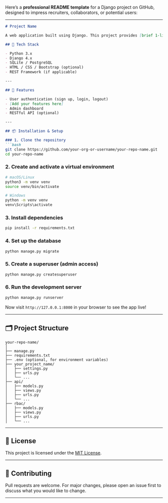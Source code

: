 Here’s a **professional README template** for a Django project on GitHub, designed to impress recruiters, collaborators, or potential users:

---

````markdown
# Project Name

A web application built using Django. This project provides [brief 1-liner summary — e.g., a platform to manage student records / a blog with user login / a REST API for task management].

## 🔧 Tech Stack

- Python 3.x
- Django 4.x
- SQLite / PostgreSQL
- HTML / CSS / Bootstrap (optional)
- REST Framework (if applicable)

---

## 🚀 Features

- User authentication (sign up, login, logout)
- [Add your features here]
- Admin dashboard
- RESTful API (optional)

---

## 📦 Installation & Setup

### 1. Clone the repository
```bash
git clone https://github.com/your-org-or-username/your-repo-name.git
cd your-repo-name
````

### 2. Create and activate a virtual environment

```bash
# macOS/Linux
python3 -m venv venv
source venv/bin/activate

# Windows
python -m venv venv
venv\Scripts\activate
```

### 3. Install dependencies

```bash
pip install -r requirements.txt
```

### 4. Set up the database

```bash
python manage.py migrate
```

### 5. Create a superuser (admin access)

```bash
python manage.py createsuperuser
```

### 6. Run the development server

```bash
python manage.py runserver
```

Now visit `http://127.0.0.1:8000` in your browser to see the app live!

---

## 🗂️ Project Structure

```
your-repo-name/
│
├── manage.py
├── requirements.txt
├── .env (optional, for environment variables)
├── your_project_name/
│   ├── settings.py
│   ├── urls.py
│   └── ...
├── api/
│   ├── models.py
│   ├── views.py
│   ├── urls.py
│   └── ...
├── rbac/
│   ├── models.py
│   ├── views.py
│   ├── urls.py
│   └── ...
```

---

## 📄 License

This project is licensed under the [MIT License](LICENSE).

---

## 🤝 Contributing

Pull requests are welcome. For major changes, please open an issue first to discuss what you would like to change.

---
```
